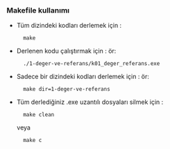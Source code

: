 ### Makefile kullanımı

- Tüm dizindeki kodları derlemek için :

        make

- Derlenen kodu çalıştırmak için :
  ör:

        ./1-deger-ve-referans/k01_deger_referans.exe

- Sadece bir dizindeki kodları derlemek için :
  ör:

        make dir=1-deger-ve-referans

- Tüm derlediğiniz .exe uzantılı dosyaları silmek için :

        make clean

  veya

        make c
